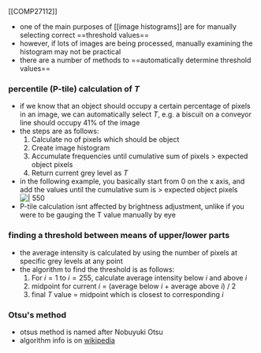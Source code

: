 [[COMP27112]]

- one of the main purposes of [[image histograms]] are for manually selecting correct ==threshold values==
- however, if lots of images are being processed, manually examining the histogram may not be practical
- there are a number of methods to ==automatically determine threshold values==

### percentile (P-tile) calculation of $T$
- if we know that an object should occupy a certain percentage of pixels in an image, we can automatically select $T$, e.g. a biscuit on a conveyor line should occupy 41% of the image
- the steps are as follows:
	1. Calculate no of pixels which should be object
	2. Create image histogram
	3. Accumulate frequencies until cumulative sum of pixels > expected object pixels
	4. Return current grey level as $T$
- in the following example, you basically start from 0 on the x axis, and add the values until the cumulative sum is > expected object pixels
![ | 550](https://i.imgur.com/vsKKD6L.png)
- P-tile calculation isnt affected by brightness adjustment, unlike if you were to be gauging the T value manually by eye

### finding a threshold between means of upper/lower parts
- the average intensity is calculated by using the number of pixels at specific grey levels at any point
- the algorithm to find the threshold is as follows:
	1. For $i = 1$ to $i = 255$, calculate average intensity below $i$ and above $i$
	2. midpoint for current $i$ = (average below $i$ + average above $i$) / 2
	3. final $T$ value = midpoint which is closest to corresponding $i$


### Otsu's method
- otsus method is named after Nobuyuki Otsu
- algorithm info is on [wikipedia](https://en.wikipedia.org/wiki/Otsu%27s_method)